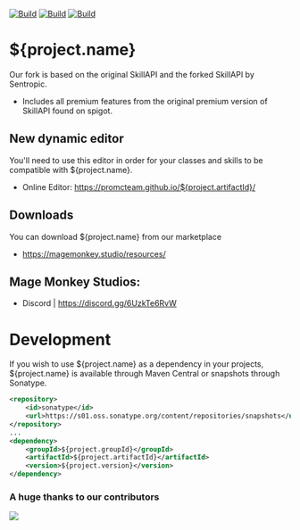 [![Build](https://github.com/promcteam/${project.artifactId}/actions/workflows/maven.yml/badge.svg?branch=main)](https://github.studio/magemonkey/promccore/packages/1203744)
[![Build](https://github.com/promcteam/${project.artifactId}/actions/workflows/release.yml/badge.svg?branch=main)](https://github.com/promcteam/promccore/packages/1203744)
[![Build](https://github.com/promcteam/${project.artifactId}/actions/workflows/devbuild.yml/badge.svg?branch=dev)](https://github.com/promcteam/promccore/packages/1203744)

# ${project.name}

Our fork is based on the original SkillAPI and the forked SkillAPI by Sentropic.

* Includes all premium features from the original premium version of SkillAPI found on spigot.

## New dynamic editor

You'll need to use this editor in order for your classes and skills to be compatible with ${project.name}.

* Online Editor: https://promcteam.github.io/${project.artifactId}/

## Downloads

You can download ${project.name} from our marketplace

* https://magemonkey.studio/resources/

## Mage Monkey Studios:

* Discord | https://discord.gg/6UzkTe6RvW

# Development

If you wish to use ${project.name} as a dependency in your projects, ${project.name} is available through Maven Central
or snapshots through Sonatype.

```xml
<repository>
    <id>sonatype</id>
    <url>https://s01.oss.sonatype.org/content/repositories/snapshots</url>
</repository>
...
<dependency>
    <groupId>${project.groupId}</groupId>
    <artifactId>${project.artifactId}</artifactId>
    <version>${project.version}</version>
</dependency>
```

### A huge thanks to our contributors

<a href="https://github.com/promcteam/${project.artifactId}/graphs/contributors">
<img src="https://contrib.rocks/image?repo=promcteam/${project.artifactId}" />
</a>